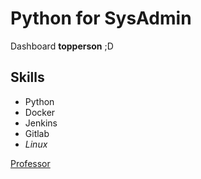 
# Python for SysAdmin

Dashboard **topperson** ;D

## Skills

- Python
- Docker
- Jenkins
- Gitlab
- *Linux*

[Professor](https://github.com/LucasRicciardi)
